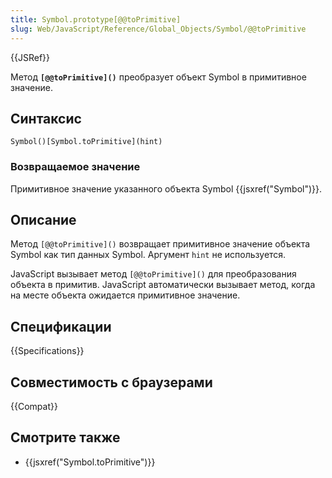 ```yaml
---
title: Symbol.prototype[@@toPrimitive]
slug: Web/JavaScript/Reference/Global_Objects/Symbol/@@toPrimitive
---
```

{{JSRef}}

Метод **`[@@toPrimitive]()`** преобразует объект Symbol в примитивное значение.

## Синтаксис

```
Symbol()[Symbol.toPrimitive](hint)
```

### Возвращаемое значение

Примитивное значение указанного объекта Symbol {{jsxref("Symbol")}}.

## Описание

Метод `[@@toPrimitive]()` возвращает примитивное значение объекта Symbol как тип данных Symbol. Аргумент `hint` не используется.

JavaScript вызывает метод `[@@toPrimitive]()` для преобразования объекта в примитив. JavaScript автоматически вызывает метод, когда на месте объекта ожидается примитивное значение.

## Спецификации

{{Specifications}}

## Совместимость с браузерами

{{Compat}}

## Смотрите также

- {{jsxref("Symbol.toPrimitive")}}
